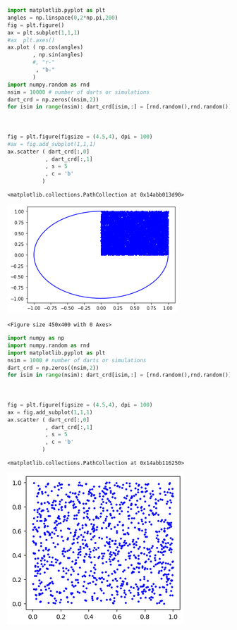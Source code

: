 ```python
import matplotlib.pyplot as plt
angles = np.linspace(0,2*np.pi,200)
fig = plt.figure()
ax = plt.subplot(1,1,1)
#ax  plt.axes()
ax.plot ( np.cos(angles)
        , np.sin(angles)
        #, "r-"
         , "b-"
        )
import numpy.random as rnd
nsim = 10000 # number of darts or simulations
dart_crd = np.zeros((nsim,2))
for isim in range(nsim): dart_crd[isim,:] = [rnd.random(),rnd.random()]



fig = plt.figure(figsize = (4.5,4), dpi = 100)
#ax = fig.add_subplot(1,1,1)
ax.scatter ( dart_crd[:,0]
            , dart_crd[:,1]
            , s = 5
            , c = 'b'
           )

```




    <matplotlib.collections.PathCollection at 0x14abb013d90>




    
![png](output_0_1.png)
    



    <Figure size 450x400 with 0 Axes>



```python
import numpy as np
import numpy.random as rnd
import matplotlib.pyplot as plt
nsim = 1000 # number of darts or simulations
dart_crd = np.zeros((nsim,2))
for isim in range(nsim): dart_crd[isim,:] = [rnd.random(),rnd.random()]



fig = plt.figure(figsize = (4.5,4), dpi = 100)
ax = fig.add_subplot(1,1,1)
ax.scatter ( dart_crd[:,0]
            , dart_crd[:,1]
            , s = 5
            , c = 'b'
           )


```




    <matplotlib.collections.PathCollection at 0x14abb116250>




    
![png](output_1_1.png)
    



```python

```


```python

```
